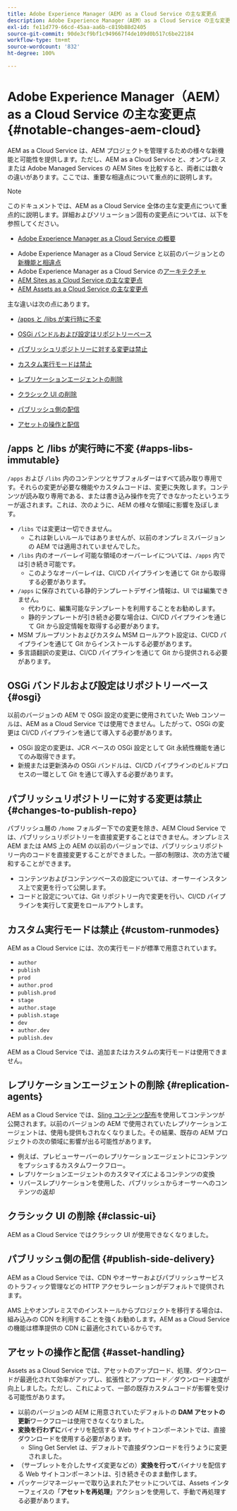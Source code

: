 ```yaml
---
title: Adobe Experience Manager（AEM）as a Cloud Service の主な変更点
description: Adobe Experience Manager（AEM）as a Cloud Service の主な変更点
exl-id: fe11d779-66cd-45aa-aa6b-c819b88d2405
source-git-commit: 90de3cf9bf1c949667f4de109d0b517c6be22184
workflow-type: tm+mt
source-wordcount: '832'
ht-degree: 100%

---
```


# Adobe Experience Manager（AEM）as a Cloud Service の主な変更点 {#notable-changes-aem-cloud}

AEM as a Cloud Service は、AEM プロジェクトを管理するための様々な新機能と可能性を提供します。ただし、AEM as a Cloud Service と、オンプレミスまたは Adobe Managed Services の AEM Sites を比較すると、両者には数々の違いがあります。ここでは、重要な相違点について重点的に説明します。

>[!NOTE]
>このドキュメントでは、AEM as a Cloud Service 全体の主な変更点について重点的に説明します。詳細およびソリューション固有の変更点については、以下を参照してください。
>
>* [Adobe Experience Manager as a Cloud Service の概要](/help/overview/introduction.md)
* Adobe Experience Manager as a Cloud Service と以前のバージョンとの[新機能と相違点](/help/overview/what-is-new-and-different.md)
* Adobe Experience Manager as a Cloud Service の[アーキテクチャ](/help/core-concepts/architecture.md)
* [ AEM Sites as a Cloud Service の主な変更点](/help/sites-cloud/sites-cloud-changes.md)
* [AEM Assets as a Cloud Service の主な変更点](/help/assets/assets-cloud-changes.md)


主な違いは次の点にあります。

* [/apps と /libs が実行時に不変](#apps-libs-immutable)

* [OSGi バンドルおよび設定はリポジトリーベース](#osgi)

* [パブリッシュリポジトリーに対する変更は禁止](#changes-to-publish-repo)

* [カスタム実行モードは禁止](#custom-runmodes)

* [レプリケーションエージェントの削除](#replication-agents)

* [クラシック UI の削除](#classic-ui)

* [パブリッシュ側の配信](#publish-side-delivery)

* [アセットの操作と配信](#asset-handling)

## /apps と /libs が実行時に不変 {#apps-libs-immutable}

`/apps` および `/libs` 内のコンテンツとサブフォルダーはすべて読み取り専用です。それらの変更が必要な機能やカスタムコードは、変更に失敗します。コンテンツが読み取り専用である、または書き込み操作を完了できなかったというエラーが返されます。これは、次のように、AEM の様々な領域に影響を及ぼします。

* `/libs` では変更は一切できません。
   * これは新しいルールではありませんが、以前のオンプレミスバージョンの AEM では適用されていませんでした。
* `/libs` 内のオーバーレイ可能な領域のオーバーレイについては、`/apps` 内では引き続き可能です。
   * このようなオーバーレイは、CI/CD パイプラインを通じて Git から取得する必要があります。
* `/apps` に保存されている静的テンプレートデザイン情報は、UI では編集できません。
   * 代わりに、編集可能なテンプレートを利用することをお勧めします。
   * 静的テンプレートが引き続き必要な場合は、CI/CD パイプラインを通じて Git から設定情報を取得する必要があります。
* MSM ブループリントおよびカスタム MSM ロールアウト設定は、CI/CD パイプラインを通じて Git からインストールする必要があります。
* 多言語翻訳の変更は、CI/CD パイプラインを通じて Git から提供される必要があります。

## OSGi バンドルおよび設定はリポジトリーベース {#osgi}

以前のバージョンの AEM で OSGi 設定の変更に使用されていた Web コンソールは、AEM as a Cloud Service では使用できません。したがって、OSGi の変更は CI/CD パイプラインを通じて導入する必要があります。

* OSGi 設定の変更は、JCR ベースの OSGi 設定として Git 永続性機能を通じてのみ取得できます。
* 新規または更新済みの OSGi バンドルは、CI/CD パイプラインのビルドプロセスの一環として Git を通じて導入する必要があります。

## パブリッシュリポジトリーに対する変更は禁止 {#changes-to-publish-repo}

パブリッシュ層の `/home` フォルダー下での変更を除き、AEM Cloud Service では、パブリッシュリポジトリーを直接変更することはできません。オンプレミス AEM または AMS 上の AEM の以前のバージョンでは、パブリッシュリポジトリー内のコードを直接変更することができました。一部の制限は、次の方法で緩和することができます。

* コンテンツおよびコンテンツベースの設定については、オーサーインスタンス上で変更を行って公開します。
* コードと設定については、Git リポジトリー内で変更を行い、CI/CD パイプラインを実行して変更をロールアウトします。

## カスタム実行モードは禁止 {#custom-runmodes}

AEM as a Cloud Service には、次の実行モードが標準で用意されています。

* `author`
* `publish`
* `prod`
* `author.prod`
* `publish.prod`
* `stage`
* `author.stage`
* `publish.stage`
* `dev`
* `author.dev`
* `publish.dev`

AEM as a Cloud Service では、追加またはカスタムの実行モードは使用できません。

## レプリケーションエージェントの削除 {#replication-agents}

AEM as a Cloud Service では、[Sling コンテンツ配布](https://sling.apache.org/documentation/bundles/content-distribution.html)を使用してコンテンツが公開されます。以前のバージョンの AEM で使用されていたレプリケーションエージェントは、使用も提供もされなくなりました。その結果、既存の AEM プロジェクトの次の領域に影響が出る可能性があります。

* 例えば、プレビューサーバーのレプリケーションエージェントにコンテンツをプッシュするカスタムワークフロー。
* レプリケーションエージェントのカスタマイズによるコンテンツの変換
* リバースレプリケーションを使用した、パブリッシュからオーサーへのコンテンツの返却

## クラシック UI の削除 {#classic-ui}

AEM as a Cloud Service ではクラシック UI が使用できなくなりました。

## パブリッシュ側の配信 {#publish-side-delivery}

AEM as a Cloud Service では、CDN やオーサーおよびパブリッシュサービスのトラフィック管理などの HTTP アクセラレーションがデフォルトで提供されます。

AMS 上やオンプレミスでのインストールからプロジェクトを移行する場合は、組み込みの CDN を利用することを強くお勧めします。AEM as a Cloud Service の機能は標準提供の CDN に最適化されているからです。

## アセットの操作と配信 {#asset-handling}

Assets as a Cloud Service では、アセットのアップロード、処理、ダウンロードが最適化されて効率がアップし、拡張性とアップロード／ダウンロード速度が向上しました。ただし、これによって、一部の既存カスタムコードが影響を受ける可能性があります。

* 以前のバージョンの AEM に用意されていたデフォルトの **DAM アセットの更新**&#x200B;ワークフローは使用できなくなりました。
* **変換を行わずに**&#x200B;バイナリを配信する Web サイトコンポーネントでは、直接ダウンロードを使用する必要があります。
   * Sling Get Servlet は、デフォルトで直接ダウンロードを行うように変更されました。
* （サーブレットを介したサイズ変更などの）**変換を行って**&#x200B;バイナリを配信する Web サイトコンポーネントは、引き続きそのまま動作します。
* パッケージマネージャーで取り込まれたアセットについては、Assets インターフェイスの「**アセットを再処理**」アクションを使用して、手動で再処理する必要があります。
